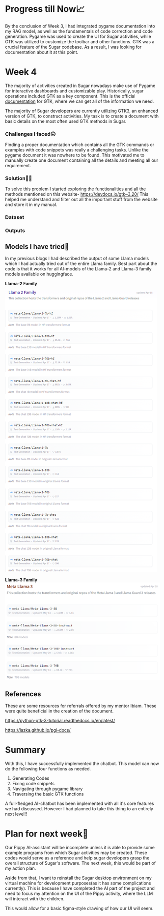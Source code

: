 # Progress till Now📈
By the conclusion of Week 3, I had integrated pygame documentation into my RAG model, as well as the fundamentals of code correction and code generation.
Pygame was used to create the UI for Sugar activities, while GTK was utilized to customize the toolbar and other functions. 
GTK was a crucial feature of the Sugar codebase. As a result, I was looking for documentation about it at this point.

# Week 4
The majority of activities created in Sugar nowadays make use of Pygame for interactive dashboards and customizable play. 
Historically, sugar operations included GTK as a key component. This is the official [documentation](https://www.gtk.org/docs/) for GTK,
where we can get all of the information we need.

The majority of Sugar developers are currently utilizing GTK3, an enhanced version of GTK, to construct activities. 
My task is to create a document with basic details on the most often used GTK methods in Sugar.

### Challenges I faced🙃
Finding a proper documentation which contains all the GTK commands or examples with code snippets was really a challenging tasks. Unlike the pygame document it was nowhere to be found. This motivated me to manually create one document containing all the details and meeting all our requirement.

### Solution👨‍💻
To solve this problem I started exploring the functionalities and all the methods mentioned on this website- https://devdocs.io/gtk~3.20/ 
This helped me understand and filter out all the important stuff from the website and store it in my manual.

### Dataset

### Outputs

## Models I have tried🦙
In my previous blogs I had described the output of some Llama models which I had actually tried out of the entire Llama family. Best part about the code is that it works for all AI-models of the Llama-2 and Llama-3 family models available on huggingface. 

**Llama-2 Family**

![](https://github.com/kshitijdshah99/Pippy_Activity/blob/main/Output/Models/Llama2%20fam.png)

**Llama-3 Family**
![](https://github.com/kshitijdshah99/Pippy_Activity/blob/main/Output/Models/Llama3%20fam.png)


## References
These are some resources for referrals offered by my mentor Ibiam. These were quite beneficial in the creation of the document.

https://python-gtk-3-tutorial.readthedocs.io/en/latest/

https://lazka.github.io/pgi-docs/

# Summary
With this, I have successfully implemented the chatbot. This model can now do the following four functions as needed.
1. Generating Codes
2. Fixing code snippets
3. Navigating through pygame library
4. Traversing the basic GTK functions

A full-fledged AI-chatbot has been implemented with all it's core features we had discussed. However I had planned to take this thing to an entirely next level‼ 

# Plan for next week📝
Our Pippy AI-assistant will be incomplete unless it is able to provide some example programs from which Sugar activities may be created. These codes would serve as a reference and help sugar developers grasp the overall structure of Sugar's software. The next week, this would be part of my action plan. 

Aside from that, I want to reinstall the Sugar desktop environment on my virtual machine for development purposes(as it has some complications currently). This is because I have completed the AI part of the project and need to focus my attention on the UI of the Pippy activity, where the LLM will interact with the children.

This would allow for a basic figma-style drawing of how our UI will seem.
